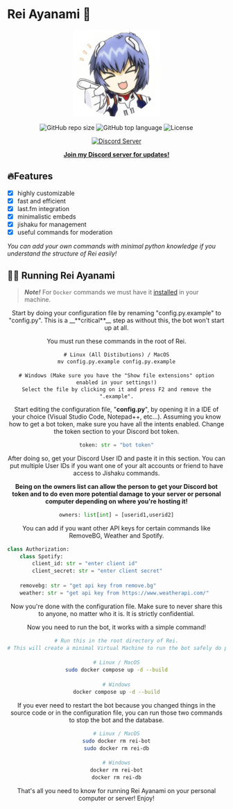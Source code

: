  # Rei Ayanami 🤖

<div align=center>
<img src="rei-pfp.png" width="200" height="200" />

![GitHub repo size](https://img.shields.io/github/repo-size/NERVCorporation/rei?style=for-the-badge)
![GitHub top language](https://img.shields.io/github/languages/top/NERVCorporation/rei?style=for-the-badge)
 ![License](https://camo.githubusercontent.com/d9b03b92063a55cc4391841c05463a86af0d39cac0536757c6602eafb1cbafaa/68747470733a2f2f696d672e736869656c64732e696f2f6769746875622f6c6963656e73652f7361746e61696e672f617374726f2d70617065723f636f6c6f723d253233324633373431267374796c653d666f722d7468652d6261646765)

 [![Discord Server](https://discordapp.com/api/guilds/1206246451840294942/widget.png?style=banner2)](https://discord.gg/3mwJgnCrZw)

[__**Join my Discord server for updates!**__](https://discord.gg/3mwJgnCrZw)
</div>

 ## 🔥Features

 - [x] highly customizable
 - [x] fast and efficient
 - [x] last.fm integration
 - [x] minimalistic embeds
 - [x] jishaku for management
 - [x] useful commands for moderation

 *You can add your own commands with minimal python knowledge if you understand the structure of Rei easily!*

 ## 👩‍💻 Running Rei Ayanami

> **_Note!_** For `Docker` commands we must have it [installed](https://docs.docker.com/engine/install/) in your machine.

<div align=center>
Start by doing your configuration file by renaming "config.py.example" to "config.py". This is a __**critical**__ step as without this, the bot won't start up at all.

You must run these commands in the root of Rei.

```SH
# Linux (All Distibutions) / MacOS
mv config.py.example config.py.example

# Windows (Make sure you have the "Show file extensions" option enabled in your settings!)
Select the file by clicking on it and press F2 and remove the ".example".
```

Start editing the configuration file, "**config.py**", by opening it in a IDE of your choice (Visual Studio Code, Notepad++, etc...). Assuming you know how to get a bot token, make sure you have all the intents enabled. Change the token section to your Discord bot token.

```py
token: str = "bot token"
```

After doing so, get your Discord User ID and paste it in this section. You can put multiple User IDs if you want one of your alt accounts or friend to have access to Jishaku commands. 

__**Being on the owners list can allow the person to get your Discord bot token and to do even more potential damage to your server or personal computer depending on where you're hosting it!**__

```py
owners: list[int] = [userid1,userid2]
```

You can add if you want other API keys for certain commands like RemoveBG, Weather and Spotify.</div>

```py
class Authorization:
    class Spotify:
        client_id: str = "enter client id"
        client_secret: str = "enter client secret"

    removebg: str = "get api key from remove.bg"
    weather: str = "get api key from https://www.weatherapi.com/"
```
<div align=center>
 Now you're done with the configuration file. Make sure to never share this to anyone, no matter who it is. It is strictly confidential.

 Now you need to run the bot, it works with a simple command!

 ```sh
 # Run this in the root directory of Rei.
 # This will create a minimal Virtual Machine to run the bot safely do prevent damage on other important files or directories of your computer.

# Linux / MacOS
 sudo docker compose up -d --build

 # Windows
 docker compose up -d --build
 ```

If you ever need to restart the bot because you changed things in the source code or in the configuration file, you can run those two commands to stop the bot and the database.

```sh
# Linux / MacOS
sudo docker rm rei-bot
sudo docker rm rei-db

# Windows
docker rm rei-bot
docker rm rei-db
```

That's all you need to know for running Rei Ayanami on your personal computer or server! Enjoy!
</div>




